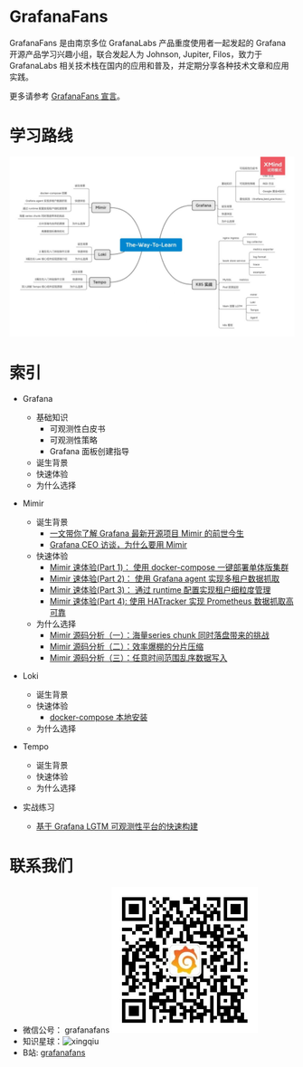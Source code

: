 # GrafanaFans

GrafanaFans 是由南京多位 GrafanaLabs 产品重度使用者一起发起的 Grafana 开源产品学习兴趣小组，联合发起人为 Johnson, Jupiter, Filos，致力于 GrafanaLabs 相关技术栈在国内的应用和普及，并定期分享各种技术文章和应用实践。

更多请参考 [GrafanaFans 宣言](/About.md)。

# 学习路线

![path.png](/images/learn.jpeg)

# 索引

- Grafana
  - 基础知识
    - 可观测性白皮书
    - 可观测性策略
    - Grafana 面板创建指导
  - 诞生背景
  - 快速体验
  - 为什么选择
- Mimir
  - 诞生背景
    - [一文带你了解 Grafana 最新开源项目 Mimir 的前世今生](/mimir/basic/from.md)
    - [Grafana CEO 访谈，为什么要用 Mimir](/mimir/basic/why.md)
  - 快速体验
    - [Mimir 速体验(Part 1)： 使用 docker-compose 一键部署单体版集群](/mimir/play-with-grafana-mimir/step1.md)
    - [Mimir 速体验(Part 2)： 使用 Grafana agent 实现多租户数据抓取](/mimir/play-with-grafana-mimir/step2.md)
    - [Mimir 速体验(Part 3)： 通过 runtime 配置实现租户细粒度管理](/mimir/play-with-grafana-mimir/step3.md)
    - [Mimir 速体验(Part 4): 使用 HATracker 实现 Prometheus 数据抓取高可靠](/mimir/usecase/hatracker.md)
  - 为什么选择
    - [Mimir 源码分析（一）：海量series chunk 同时落盘带来的挑战](/mimir/why-billion-series/01-chunk-queue.md)
    - [Mimir 源码分析（二）：效率爆棚的分片压缩](/mimir/why-billion-series/02-%E6%95%88%E7%8E%87%E7%88%86%E6%A3%9A%E7%9A%84%E7%BA%B5%E5%90%91%E5%8E%8B%E7%BC%A9.md)
    - [Mimir 源码分析（三）：任意时间范围乱序数据写入](/mimir/ooostore/design.md)
    
- Loki
  - 诞生背景
  - 快速体验
    - [docker-compose 本地安装](/loki/play-with-grafana-loki/step1.md)
  - 为什么选择
- Tempo
  - 诞生背景
  - 快速体验
  - 为什么选择
- 实战练习
  - [基于 Grafana LGTM 可观测性平台的快速构建](/lgtm/demo.md)

# 联系我们

- 微信公号： grafanafans
![qrocode_weixin](/images/qrcode_weixin.jpeg)
- 知识星球：![xingqiu](https://user-images.githubusercontent.com/1459834/187008781-78026bf7-0381-49fb-855b-0d02f35969d5.jpeg)
- B站: [grafanafans](https://space.bilibili.com/108263255)
